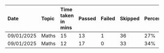 |Date      |Topic|Time taken in mins|Passed|Failed|Skipped|Percentage|
|:---------|:----|:-----------------|:-----|:-----|:------|:---------|
|09/01/2025|Maths|15                |13    |1     |36     |27%       |
|09/01/2025|Maths|12                |17    |0     |33     |34%       |
